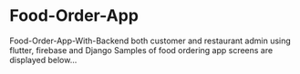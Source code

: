 # Food-Order-App
Food-Order-App-With-Backend both customer and restaurant admin using flutter, firebase and Django
Samples of food ordering app screens are displayed below...
